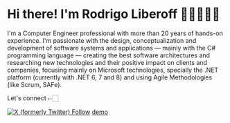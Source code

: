 # Hi there! I'm Rodrigo Liberoff 👋🏻👨🏻‍💻

I'm a Computer Engineer professional with more than 20 years of hands-on experience. I'm passionate with the design, conceptualization and development of software systems and applications — mainly with the C# programming language — creating the best software architectures and researching new technologies and their positive impact on clients and companies, focusing mainly on Microsoft technologies, specially the .NET platform (currently with .NET 6, 7 and 8) and using Agile Methodologies (like Scrum, SAFe).

Let's connect 👉🏻
<p align="left">
  <a href="https://twitter.com/rliberoff" target="_blank"><img src="https://img.shields.io/twitter/follow/rliberoff?label=%40rliberoff" alt="X (formerly Twitter) Follow" /></a>
   <a href="https://example.com" target="_blank">demo</a>
</p>

